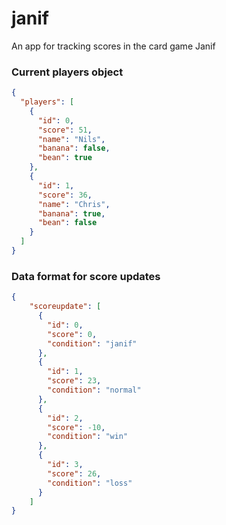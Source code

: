 # janif
An app for tracking scores in the card game Janif

### Current players object
```json
{
  "players": [
    {
      "id": 0,
      "score": 51,
      "name": "Nils",
      "banana": false,
      "bean": true
    },
    {
      "id": 1,
      "score": 36,
      "name": "Chris",
      "banana": true,
      "bean": false
    }
  ]
}
```

### Data format for score updates
```json
{
	"scoreupdate": [
	  {
	    "id": 0,
	    "score": 0,
	    "condition": "janif"
	  },
	  {
	    "id": 1,
	    "score": 23,
	    "condition": "normal"
	  },
	  {
	    "id": 2,
	    "score": -10,
	    "condition": "win"
	  },
	  {
	    "id": 3,
	    "score": 26,
	    "condition": "loss"
	  }
	]
}
```
